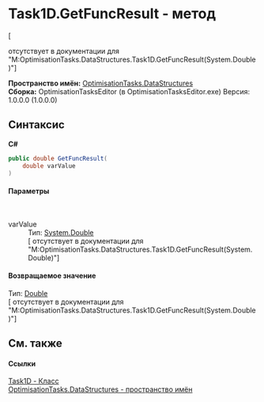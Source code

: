 # Task1D.GetFuncResult - метод
 

\[<summary> отсутствует в документации для "M:OptimisationTasks.DataStructures.Task1D.GetFuncResult(System.Double)"\]

**Пространство имён:**&nbsp;<a href="N_OptimisationTasks_DataStructures">OptimisationTasks.DataStructures</a><br />**Сборка:**&nbsp;OptimisationTasksEditor (в OptimisationTasksEditor.exe) Версия: 1.0.0.0 (1.0.0.0)

## Синтаксис

**C#**<br />
``` C#
public double GetFuncResult(
	double varValue
)
```


#### Параметры
&nbsp;<dl><dt>varValue</dt><dd>Тип:&nbsp;<a href="http://msdn2.microsoft.com/ru-ru/library/643eft0t" target="_blank">System.Double</a><br />\[<param name="varValue"/> отсутствует в документации для "M:OptimisationTasks.DataStructures.Task1D.GetFuncResult(System.Double)"\]</dd></dl>

#### Возвращаемое значение
Тип:&nbsp;<a href="http://msdn2.microsoft.com/ru-ru/library/643eft0t" target="_blank">Double</a><br />\[<returns> отсутствует в документации для "M:OptimisationTasks.DataStructures.Task1D.GetFuncResult(System.Double)"\]

## См. также


#### Ссылки
<a href="T_OptimisationTasks_DataStructures_Task1D">Task1D - Класс</a><br /><a href="N_OptimisationTasks_DataStructures">OptimisationTasks.DataStructures - пространство имён</a><br />